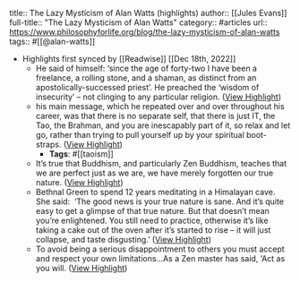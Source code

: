 title:: The Lazy Mysticism of Alan Watts (highlights)
author:: [[Jules Evans]]
full-title:: "The Lazy Mysticism of Alan Watts"
category:: #articles
url:: https://www.philosophyforlife.org/blog/the-lazy-mysticism-of-alan-watts
tags:: #[[@alan-watts]]

- Highlights first synced by [[Readwise]] [[Dec 18th, 2022]]
	- He said of himself: ‘since the age of forty-two I have been a freelance, a rolling stone, and a shaman, as distinct from an apostolically-successed priest’. He preached the ‘wisdom of insecurity’ – not clinging to any particular religion. ([View Highlight](https://read.readwise.io/read/01gmhkvh79xn0tj4nt82m915sz))
	- his main message, which he repeated over and over throughout his career, was that there is no separate self, that there is just IT, the Tao, the Brahman, and you are inescapably part of it, so relax and let go, rather than trying to pull yourself up by your spiritual boot-straps. ([View Highlight](https://read.readwise.io/read/01gmhkw2pmnghdt5dwxqwb70e0))
		- **Tags**: #[[taoism]]
	- It’s true that Buddhism, and particularly Zen Buddhism, teaches that we are perfect just as we are, we have merely forgotten our true nature. ([View Highlight](https://read.readwise.io/read/01gmhkxqnzg221m3bwzb86e97z))
	- Bethnal Green to spend 12 years meditating in a Himalayan cave. She said:  ‘The good news is your true nature is sane. And it’s quite easy to get a glimpse of that true nature. But that doesn’t mean you’re enlightened. You still need to practice, otherwise it’s like taking a cake out of the oven after it’s started to rise – it will just collapse, and taste disgusting.’ ([View Highlight](https://read.readwise.io/read/01gmhkzdrxjrxch9893506ft2x))
	- To avoid being a serious disappointment to others you must accept and respect your own limitations…As a Zen master has said, ‘Act as you will. ([View Highlight](https://read.readwise.io/read/01gmhkzz3b7k98kzypkxhkwyrd))